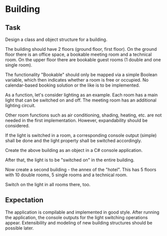 # Building

## Task 

Design a class and object structure for a building. 

The building should have 2 floors (ground floor, first floor). On the ground floor there is an office space, a bookable meeting room and a technical room. On the upper floor there are bookable guest rooms (1 double and one single room). 

The functionality "Bookable" should only be mapped via a simple Boolean variable, which then indicates whether a room is free or occupied. No calendar-based booking solution or the like is to be implemented. 

As a function, let's consider lighting as an example. Each room has a main light that can be switched on and off. The meeting room has an additional lighting circuit. 

Other room functions such as air conditioning, shading, heating, etc. are not needed in the first implementation. However, expandability should be considered. 

If the light is switched in a room, a corresponding console output (simple) shall be done and the light property shall be switched accordingly.   

Create the above building as an object in a C# console application. 

After that, the light is to be "switched on" in the entire building. 

Now create a second building - the annex of the "hotel". This has 5 floors with 10 double rooms, 5 single rooms and a technical room. 

Switch on the light in all rooms there, too. 


## Expectation 

The application is compilable and implemented in good style. 
After running the application, the console outputs for the light switching operations appear. 
Extensibility and modeling of new building structures should be possible later. 
 

